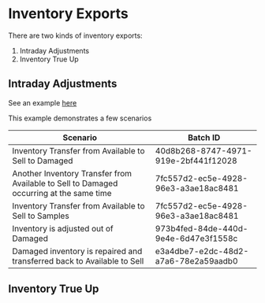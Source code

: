 # Inventory Exports

There are two kinds of inventory exports:

1. Intraday Adjustments
1. Inventory True Up

## Intraday Adjustments

See an example [here](adjustments.json)

This example demonstrates a few scenarios

| Scenario                                                                                | Batch ID                             |
| --------------------------------------------------------------------------------------- | ------------------------------------ |
| Inventory Transfer from Available to Sell to Damaged                                    | 40d8b268-8747-4971-919e-2bf441f12028 |
| Another Inventory Transfer from Available to Sell to Damaged occurring at the same time | 7fc557d2-ec5e-4928-96e3-a3ae18ac8481 |
| Inventory Transfer from Available to Sell to Samples                                    | 7fc557d2-ec5e-4928-96e3-a3ae18ac8481 |
| Inventory is adjusted out of Damaged                                                    | 973b4fed-84de-440d-9e4e-6d47e3f1558c |
| Damaged inventory is repaired and transferred back to Available to Sell                 | e3a4dbe7-e2dc-48d2-a7a6-78e2a59aadb0 |

## Inventory True Up

